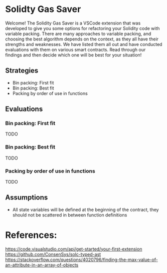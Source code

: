 # Solidty Gas Saver

Welcome! The Solidity Gas Saver is a VSCode extension that was developed to give you some options for refactoring your Solidity code with variable packing. There are many approaches to variable packing, and choosing the best algorithm depends on the context, as they all have their strengths and weaknesses. We have listed them all out and have conducted evaluations with them on various smart contracts. Read through our findings and then decide which one will be best for your situation!

## Strategies
- Bin packing: First fit
- Bin packing: Best fit
- Packing by order of use in functions

## Evaluations

### Bin packing: First fit
TODO

### Bin packing: Best fit
TODO

### Packing by order of use in functions
TODO

## Assumptions
- All state variables will be defined at the beginning of the contract, they should not be scattered in between function definitions

# References:

https://code.visualstudio.com/api/get-started/your-first-extension
https://github.com/ConsenSys/solc-typed-ast
https://stackoverflow.com/questions/4020796/finding-the-max-value-of-an-attribute-in-an-array-of-objects